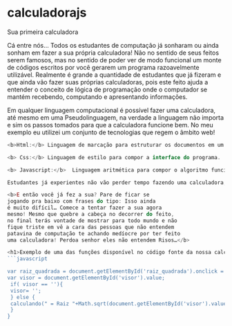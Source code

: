 calculadorajs
=============

Sua primeira calculadora 

Cá entre nós… Todos os estudantes de computação já sonharam ou ainda sonham em fazer a sua própria calculadora! Não no sentido de seus feitos serem famosos, mas no sentido de poder ver de modo funcional um monte de códigos escritos por você gerarem um programa razoavelmente utilizável. Realmente é grande a quantidade de estudantes que já fizeram e que ainda vão fazer suas próprias calculadoras, pois este feito ajuda a entender o conceito de lógica de programação onde o computador se mantém recebendo, computando e apresentando informações.

Em qualquer linguagem computacional é possível fazer uma calculadora, até mesmo em uma Pseudolinguagem, na verdade a linguagem não importa e sim os passos tomados para que a calculadora funcione bem. No meu exemplo eu utilizei um conjunto de tecnologias que regem o âmbito web!
```javascript
<b>Html:</b> Linguagem de marcação para estruturar os documentos em um navegador.

<b> Css:</b> Linguagem de estilo para compor a interface do programa.

<b> Javascript:</b>  Linguagem aritmética para compor o algoritmo funcional da calculadora

Estudantes já experientes não vão perder tempo fazendo uma calculadora, mas podes acreditar que lá no fundo eles nunca esqueceram a satisfação, alegria de terem feito suas primeiras calculadoras.

<b>E então você já fez a sua? Pare de ficar se 
jogando pra baixo com frases do tipo: Isso ainda 
é muito difícil… Comece a tentar fazer a sua agora 
mesmo! Mesmo que quebre a cabeça no decorrer do feito, 
no final terás vontade de mostrar para todo mundo e não 
fique triste em vê a cara das pessoas que não entendem 
patavina de computação te achando medíocre por ter feito 
uma calculadora! Perdoa senhor eles não entendem Risos…</b>

<h1>Exemplo de uma das funções disponível no código fonte da nossa calculadora:</h1>
```javascript

var raiz_quadrada = document.getElementById('raiz_quadrada').onclick = function(){
var visor = document.getElementById('visor').value;
 if( visor == ''){
 visor= '';
 } else {
 calculando(" = Raiz "+Math.sqrt(document.getElementById('visor').value));
 }
}


